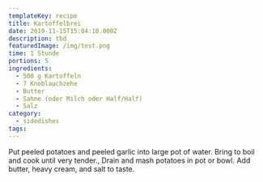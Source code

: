 ```yaml
---
templateKey: recipe
title: Kartoffelbrei
date: 2019-11-15T15:04:10.000Z
description: tbd
featuredImage: /img/test.png
time: 1 Stunde
portions: 5
ingredients:
  - 500 g Kartoffeln
  - 7 Knoblauchzehe
  - Butter
  - Sahne (oder Milch oder Half/Half)
  - Salz
category:
  - sidedishes
tags:
---
```


Put peeled potatoes and peeled garlic into large pot of water. Bring to boil and cook until very tender., Drain and mash potatoes in pot or bowl. Add butter, heavy cream, and salt to taste.
